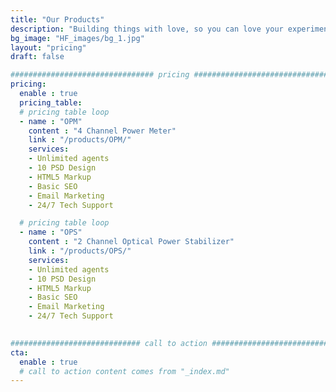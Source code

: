 ```yaml
---
title: "Our Products"
description: "Building things with love, so you can love your experiment."
bg_image: "HF_images/bg_1.jpg"
layout: "pricing"
draft: false

################################ pricing ################################
pricing:
  enable : true
  pricing_table:
  # pricing table loop
  - name : "OPM"
    content : "4 Channel Power Meter"
    link : "/products/OPM/"
    services:
    - Unlimited agents
    - 10 PSD Design
    - HTML5 Markup
    - Basic SEO
    - Email Marketing
    - 24/7 Tech Support

  # pricing table loop
  - name : "OPS"
    content : "2 Channel Optical Power Stabilizer"
    link : "/products/OPS/"
    services:
    - Unlimited agents
    - 10 PSD Design
    - HTML5 Markup
    - Basic SEO
    - Email Marketing
    - 24/7 Tech Support
    

############################# call to action #################################
cta:
  enable : true
  # call to action content comes from "_index.md"
---
```

